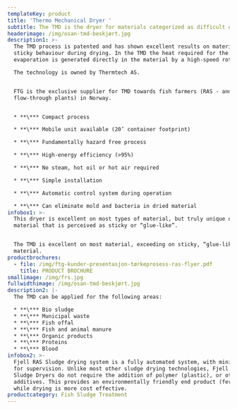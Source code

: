```yaml
---
templateKey: product
title: 'Thermo Mechanical Dryer '
subtitle: The TMD is the dryer for materials categorized as difficult or sticky to dry
headerimage: /img/osan-tmd-beskjørt.jpg
description1: >-
  The TMD process is patented and has shown excellent results on materials with
  sticky behaviour during drying. In the TMD the heat required for the
  evaporation is generated directly in the material by a high-speed rotor.

  The technology is owned by Thermtech AS.


  FTG is the exclusive supplier for TMD towards fish farmers (RAS - and
  flow-through plants) in Norway.


  * **\*** Compact process

  * **\*** Mobile unit available (20’ container footprint)

  * **\*** Fundamentally hazard free process

  * **\*** High-energy efficiency (>95%)

  * **\*** No steam, hot oil or hot air required

  * **\*** Simple installation

  * **\*** Automatic control system during operation

  * **\*** Can eliminate mold and bacteria in dried material
infobox1: >-
  This dryer is excellent on most types of material, but truly unique on
  material that is perceived as sticky or “glue-like”.


  The TMD is excellent on most material, exceeding on sticky, “glue-like”
  material.
productbrochures:
  - file: /img/ftg-kunder-presentasjon-tørkeprosess-ras-flyer.pdf
    title: PRODUCT BROCHURE
smallimage: /img/frs.jpg
fullwidthimage: /img/osan-tmd-beskjørt.jpg
description2: |-
  The TMD can be applied for the following areas:

  * **\*** Bio sludge
  * **\*** Municipal waste
  * **\*** Fish offal
  * **\*** Fish and animal manure
  * **\*** Organic products
  * **\*** Proteins
  * **\*** Blood
infobox2: >-
  Fjell RAS Sludge drying system is a fully automated system, with minimal need
  for supervision. Unlike most other sludge drying technologies, Fjell RAS
  Sludge Dryers do not require the addition of polymer (plastic), or other
  additives. This provides an environmentally friendly end product (fertilizer),
  while drying is more cost effective.
productcategory: Fish Sludge Treatment
---
```


